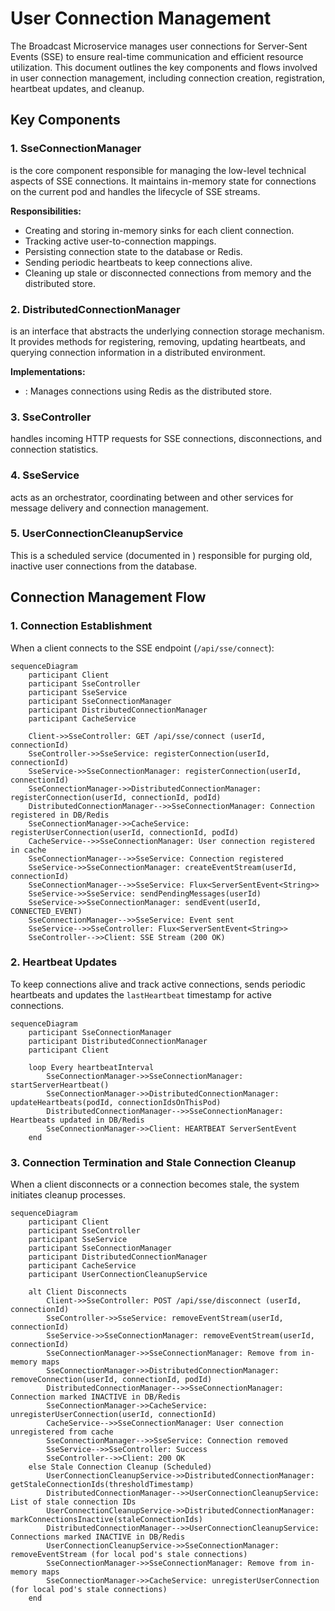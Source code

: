 # User Connection Management


The Broadcast Microservice manages user connections for Server-Sent Events (SSE) to ensure real-time communication and efficient resource utilization. This document outlines the key components and flows involved in user connection management, including connection creation, registration, heartbeat updates, and cleanup.

## Key Components

### 1. SseConnectionManager

<mcsymbol name="SseConnectionManager" filename="SseConnectionManager.java" path="c:\Users\Srini\ws\Notification-SSE-GLM-Flux\broadcast-microservice\src\main\java\com\example\broadcast\user\service\SseConnectionManager.java" startline="37" type="class"></mcsymbol> is the core component responsible for managing the low-level technical aspects of SSE connections. It maintains in-memory state for connections on the current pod and handles the lifecycle of SSE streams.

**Responsibilities:**
- Creating and storing in-memory sinks for each client connection.
- Tracking active user-to-connection mappings.
- Persisting connection state to the database or Redis.
- Sending periodic heartbeats to keep connections alive.
- Cleaning up stale or disconnected connections from memory and the distributed store.

### 2. DistributedConnectionManager

<mcsymbol name="DistributedConnectionManager" filename="DistributedConnectionManager.java" path="c:\Users\Srini\ws\Notification-SSE-GLM-Flux\broadcast-microservice\src\main\java\com\example\broadcast\user\service\DistributedConnectionManager.java" startline="11" type="class"></mcsymbol> is an interface that abstracts the underlying connection storage mechanism. It provides methods for registering, removing, updating heartbeats, and querying connection information in a distributed environment.

**Implementations:**
- <mcsymbol name="RedisConnectionManager" filename="RedisConnectionManager.java" path="c:\Users\Srini\ws\Notification-SSE-GLM-Flux\broadcast-microservice\src\main\java\com\example\broadcast\user\service\RedisConnectionManager.java" startline="14" type="class"></mcsymbol>: Manages connections using Redis as the distributed store. 

### 3. SseController

<mcsymbol name="SseController" filename="SseController.java" path="c:\Users\Srini\ws\Notification-SSE-GLM-Flux\broadcast-microservice\src\main\java\com\example\broadcast\user\controller\SseController.java" startline="20" type="class"></mcsymbol> handles incoming HTTP requests for SSE connections, disconnections, and connection statistics.

### 4. SseService

<mcsymbol name="SseService" filename="SseService.java" path="c:\Users\Srini\ws\Notification-SSE-GLM-Flux\broadcast-microservice\src\main\java\com\example\broadcast\user\service\SseService.java" startline="20" type="class"></mcsymbol> acts as an orchestrator, coordinating between <mcsymbol name="SseConnectionManager" filename="SseConnectionManager.java" path="c:\Users\Srini\ws\Notification-SSE-GLM-Flux\broadcast-microservice\src\main\java\com\example\broadcast\user\service\SseConnectionManager.java" startline="37" type="class"></mcsymbol> and other services for message delivery and connection management.

### 5. UserConnectionCleanupService

This is a scheduled service (documented in <mcfile name="07_scheduler_flow2.md" path="docs/07_scheduler_flow2.md"></mcfile>) responsible for purging old, inactive user connections from the database.

## Connection Management Flow

### 1. Connection Establishment

When a client connects to the SSE endpoint (`/api/sse/connect`):

```mermaid
sequenceDiagram
    participant Client
    participant SseController
    participant SseService
    participant SseConnectionManager
    participant DistributedConnectionManager
    participant CacheService

    Client->>SseController: GET /api/sse/connect (userId, connectionId)
    SseController->>SseService: registerConnection(userId, connectionId)
    SseService->>SseConnectionManager: registerConnection(userId, connectionId)
    SseConnectionManager->>DistributedConnectionManager: registerConnection(userId, connectionId, podId)
    DistributedConnectionManager-->>SseConnectionManager: Connection registered in DB/Redis
    SseConnectionManager->>CacheService: registerUserConnection(userId, connectionId, podId)
    CacheService-->>SseConnectionManager: User connection registered in cache
    SseConnectionManager-->>SseService: Connection registered
    SseService->>SseConnectionManager: createEventStream(userId, connectionId)
    SseConnectionManager-->>SseService: Flux<ServerSentEvent<String>>
    SseService->>SseService: sendPendingMessages(userId)
    SseService->>SseConnectionManager: sendEvent(userId, CONNECTED_EVENT)
    SseConnectionManager-->>SseService: Event sent
    SseService-->>SseController: Flux<ServerSentEvent<String>>
    SseController-->>Client: SSE Stream (200 OK)
```

### 2. Heartbeat Updates

To keep connections alive and track active connections, <mcsymbol name="SseConnectionManager" filename="SseConnectionManager.java" path="c:\Users\Srini\ws\Notification-SSE-GLM-Flux\broadcast-microservice\src\main\java\com\example\broadcast\user\service\SseConnectionManager.java" startline="37" type="class"></mcsymbol> sends periodic heartbeats and updates the `lastHeartbeat` timestamp for active connections.

```mermaid
sequenceDiagram
    participant SseConnectionManager
    participant DistributedConnectionManager
    participant Client

    loop Every heartbeatInterval
        SseConnectionManager->>SseConnectionManager: startServerHeartbeat()
        SseConnectionManager->>DistributedConnectionManager: updateHeartbeats(podId, connectionIdsOnThisPod)
        DistributedConnectionManager-->>SseConnectionManager: Heartbeats updated in DB/Redis
        SseConnectionManager->>Client: HEARTBEAT ServerSentEvent
    end
```

### 3. Connection Termination and Stale Connection Cleanup

When a client disconnects or a connection becomes stale, the system initiates cleanup processes.

```mermaid
sequenceDiagram
    participant Client
    participant SseController
    participant SseService
    participant SseConnectionManager
    participant DistributedConnectionManager
    participant CacheService
    participant UserConnectionCleanupService

    alt Client Disconnects
        Client->>SseController: POST /api/sse/disconnect (userId, connectionId)
        SseController->>SseService: removeEventStream(userId, connectionId)
        SseService->>SseConnectionManager: removeEventStream(userId, connectionId)
        SseConnectionManager->>SseConnectionManager: Remove from in-memory maps
        SseConnectionManager->>DistributedConnectionManager: removeConnection(userId, connectionId, podId)
        DistributedConnectionManager-->>SseConnectionManager: Connection marked INACTIVE in DB/Redis
        SseConnectionManager->>CacheService: unregisterUserConnection(userId, connectionId)
        CacheService-->>SseConnectionManager: User connection unregistered from cache
        SseConnectionManager-->>SseService: Connection removed
        SseService-->>SseController: Success
        SseController-->>Client: 200 OK
    else Stale Connection Cleanup (Scheduled)
        UserConnectionCleanupService->>DistributedConnectionManager: getStaleConnectionIds(thresholdTimestamp)
        DistributedConnectionManager-->>UserConnectionCleanupService: List of stale connection IDs
        UserConnectionCleanupService->>DistributedConnectionManager: markConnectionsInactive(staleConnectionIds)
        DistributedConnectionManager-->>UserConnectionCleanupService: Connections marked INACTIVE in DB/Redis
        UserConnectionCleanupService->>SseConnectionManager: removeEventStream (for local pod's stale connections)
        SseConnectionManager->>SseConnectionManager: Remove from in-memory maps
        SseConnectionManager->>CacheService: unregisterUserConnection (for local pod's stale connections)
    end
```